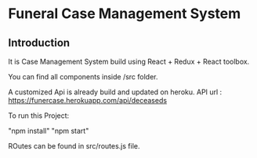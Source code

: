# Funeral Case Management System

## Introduction

It is Case Management System build using React + Redux + React toolbox.

You can find all components inside /src folder.

A customized Api is already build and updated on heroku.
API url : https://funercase.herokuapp.com/api/deceaseds 

To run this Project:

"npm install"
"npm start"

ROutes can be found in src/routes.js file.




